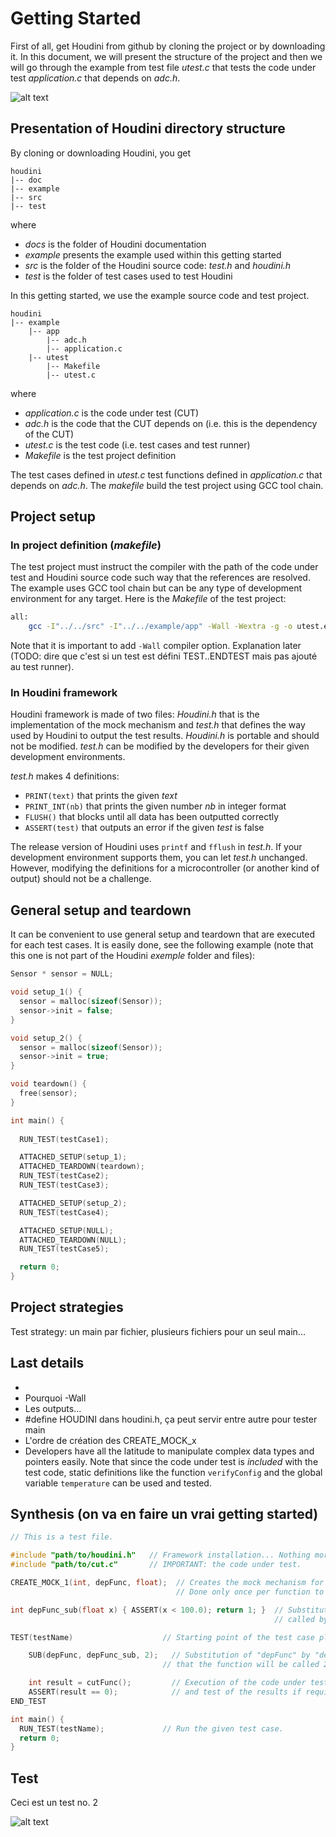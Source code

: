 # Getting Started

First of all, get Houdini from github by cloning the project or by downloading it. In this document, we will present the structure of the project and then we will go through the example from test file *utest.c* that tests the code under test *application.c* that depends on *adc.h*.

![alt text](./UML.png)

## Presentation of Houdini directory structure

By cloning or downloading Houdini, you get

```
houdini
|-- doc
|-- example
|-- src
|-- test
```
where
* *docs* is the folder of Houdini documentation
* *example* presents the example used within this getting started
* *src* is the folder of the Houdini source code: *test.h* and *houdini.h*
* *test* is the folder of test cases used to test Houdini

In this getting started, we use the example source code and test project.

```
houdini
|-- example
    |-- app
        |-- adc.h
        |-- application.c
    |-- utest
        |-- Makefile
        |-- utest.c
```
where
* *application.c* is the code under test (CUT)
* *adc.h* is the code that the CUT depends on (i.e. this is the dependency of the CUT)
* *utest.c* is the test code (i.e. test cases and test runner)
* *Makefile* is the test project definition

The test cases defined in *utest.c* test functions defined in *application.c* that depends on *adc.h*. The *makefile* build the test project using GCC tool chain.

## Project setup

### In project definition (*makefile*)

The test project must instruct the compiler with the path of the code under test and Houdini source code such way that the references are resolved. The example uses GCC tool chain but can be any type of development environment for any target. Here is the *Makefile* of the test project:

``` bash
all:
	gcc -I"../../src" -I"../../example/app" -Wall -Wextra -g -o utest.exe utest.c
```

Note that it is important to add ``-Wall`` compiler option. Explanation later (TODO: dire que c'est si un test est défini TEST..ENDTEST mais pas ajouté au test runner).

### In Houdini framework

Houdini framework is made of two files: *Houdini.h* that is the implementation of the mock mechanism and *test.h* that defines the way used by Houdini to output the test results. *Houdini.h* is portable and should not be modified. *test.h* can be modified by the developers for their given development environments.  

*test.h* makes 4 definitions:
* ``PRINT(text)`` that prints the given *text*
* ``PRINT_INT(nb)`` that prints the given number *nb* in integer format
* ``FLUSH()`` that blocks until all data has been outputted correctly
* ``ASSERT(test)`` that outputs an error if the given *test* is false

The release version of Houdini uses ``printf`` and ``fflush`` in *test.h*. If your development environment supports them, you can let *test.h* unchanged. However, modifying the definitions for a microcontroller (or another kind of output) should not be a challenge.


## General setup and teardown

It can be convenient to use general setup and teardown that are executed for each test cases. It is easily done, see the following example (note that this one is not part of the Houdini *exemple* folder and files):

``` C
Sensor * sensor = NULL;

void setup_1() {
  sensor = malloc(sizeof(Sensor));
  sensor->init = false;
}

void setup_2() {
  sensor = malloc(sizeof(Sensor));
  sensor->init = true;
}

void teardown() {
  free(sensor);
}

int main() {
  
  RUN_TEST(testCase1);

  ATTACHED_SETUP(setup_1);
  ATTACHED_TEARDOWN(teardown);
  RUN_TEST(testCase2);
  RUN_TEST(testCase3);

  ATTACHED_SETUP(setup_2);
  RUN_TEST(testCase4);

  ATTACHED_SETUP(NULL);
  ATTACHED_TEARDOWN(NULL);
  RUN_TEST(testCase5);

  return 0;
}
```

## Project strategies

Test strategy: un main par fichier, plusieurs fichiers pour un seul main...

## Last details

* 
* Pourquoi -Wall
* Les outputs...
* #define HOUDINI dans houdini.h, ça peut servir entre autre pour tester main
* L'ordre de création des CREATE_MOCK_x
* Developers have all the latitude to manipulate complex data types and pointers easily. Note that since the code under test is *included* with the test code, static definitions like the function ``verifyConfig`` and the global variable ``temperature`` can be used and tested.

## Synthesis (on va en faire un vrai getting started)

``` C
// This is a test file.

#include "path/to/houdini.h"   // Framework installation... Nothing more to do!
#include "path/to/cut.c"       // IMPORTANT: the code under test.

CREATE_MOCK_1(int, depFunc, float);  // Creates the mock mechanism for the function "depFunc".
                                     // Done only once per function to mock and per test file.

int depFunc_sub(float x) { ASSERT(x < 100.0); return 1; }  // Substitution function that will be 
                                                           // called by the code under test instead.

TEST(testName)                    // Starting point of the test case plus test case's name definition.

	SUB(depFunc, depFunc_sub, 2);   // Substitution of "depFunc" by "depFunc_sub" and indication
                                  // that the function will be called 2 times.

	int result = cutFunc();         // Execution of the code under test
	ASSERT(result == 0);            // and test of the results if required.
END_TEST

int main() {
  RUN_TEST(testName);             // Run the given test case.
  return 0;
}
```

## Test



Ceci est un test no. 2

![alt text](./TestFile.png)
